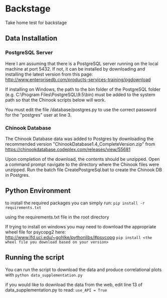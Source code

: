 # Backstage
Take home test for backstage

## Data Installation

### PostgreSQL Server
Here I am assuming that there is a PostgreSQL server running on the local machine at port 5432.
If not, it can be installed by downloading and installing the latest version from this page: <http://www.enterprisedb.com/products-services-training/pgdownload>

If installing on Windows, the path to the bin folder of the PostgreSQL folder (e.g. C:\Program Files\PostgreSQL\9.5\bin) must be added to the system path so that the Chinook scripts below will work.

You must edit the file /database/postgres.py to use the correct password for the "postgres" user at line 3.

### Chinook Database
The Chinook Database data was added to Postgres by downloading the recommended version "ChinookDatabase1.4_CompleteVersion.zip" from <https://chinookdatabase.codeplex.com/releases/view/55681>

Upon completion of the download, the contents should be unzipped. Open a command prompt navigate to the directory where the Chinook files were unzipped.
Run the batch file CreatePostgreSql.bat to create the Chinook DB in Postgres.

## Python Environment
to install the required packages you can simply run:
```pip install -r requirements.txt```

using the requirements.txt file in the root directory

If trying to install on windows you may need to download the appropriate wheel file for psycopg2 here: http://www.lfd.uci.edu/~gohlke/pythonlibs/#psycopg
```pip install <the wheel file you download based on your version>```

## Running the script
You can run the script to download the data and produce correlational plots with
```python data_supplementation.py```

if you would like to download the data from the web, edit line 13 of data_supplementation.py to read:
```use_API = True```

